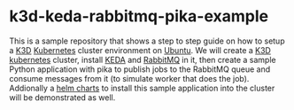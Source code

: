 # k3d-keda-rabbitmq-pika-example

This is a sample repository that shows a step to step guide on how to setup a [K3D](https://k3d.io) [Kubernetes](https://kubernetes.io/) cluster environment on [Ubuntu](https://ubuntu.com/). We will create a [K3D](https://k3d.io) [kubernetes](https://kubernetes.io/) cluster, install [KEDA](https://keda.sh/) and [RabbitMQ](https://www.rabbitmq.com/) in it, then create a sample Python application with pika to publish jobs to the RabbitMQ queue and consume messages from it (to simulate worker that does the job). Addionally a [helm charts](https://helm.sh/) to install this sample application into the cluster will be demonstrated as well.
